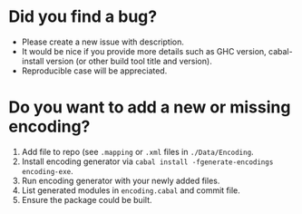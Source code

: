 # Did you find a bug?

- Please create a new issue with description.
- It would be nice if you provide more details such as GHC version, cabal-install version (or other build tool title and version).
- Reproducible case will be appreciated.

# Do you want to add a new or missing encoding?

1. Add file to repo (see `.mapping` or `.xml` files in `./Data/Encoding`.
2. Install encoding generator via `cabal install -fgenerate-encodings encoding-exe`.
3. Run encoding generator with your newly added files.
4. List generated modules in `encoding.cabal` and commit file.
5. Ensure the package could be built.
